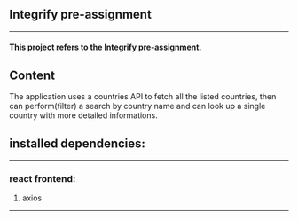## Integrify pre-assignment
***
#### This project refers to the [Integrify pre-assignment](https://integrify-academy.notion.site/React-assignment-c3a78ef0538e4170a7feb9d63cf06823).


## Content
The application uses a countries API to fetch all the listed countries, then can perform(filter) a search by country name and can look up a single country with more detailed informations.

## installed dependencies:
***

### react frontend:
1. axios

***

